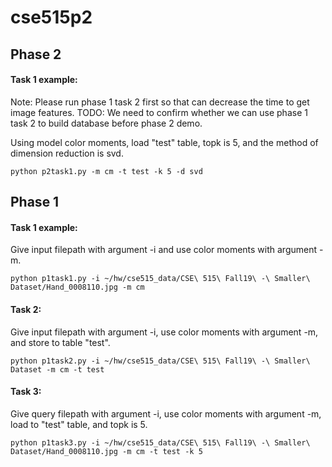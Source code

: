 # cse515p2


## Phase 2

#### Task 1 example:
Note: Please run phase 1 task 2 first so that can decrease the time to get image features.
TODO: We need to confirm whether we can use phase 1 task 2 to build database before phase 2 demo.

Using model color moments, load "test" table, topk is 5, and the method of dimension reduction is svd.
```Shell
python p2task1.py -m cm -t test -k 5 -d svd
```


## Phase 1

#### Task 1 example:
Give input filepath with argument -i and use color moments with argument -m.
```Shell
python p1task1.py -i ~/hw/cse515_data/CSE\ 515\ Fall19\ -\ Smaller\ Dataset/Hand_0008110.jpg -m cm
```

#### Task 2:
Give input filepath with argument -i, use color moments with argument -m, and store to table "test".
```Shell
python p1task2.py -i ~/hw/cse515_data/CSE\ 515\ Fall19\ -\ Smaller\ Dataset -m cm -t test
```

#### Task 3:
Give query filepath with argument -i, use color moments with argument -m, load to "test" table, and topk is 5.
```Shell
python p1task3.py -i ~/hw/cse515_data/CSE\ 515\ Fall19\ -\ Smaller\ Dataset/Hand_0008110.jpg -m cm -t test -k 5
```
